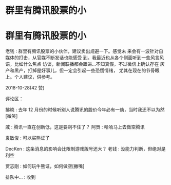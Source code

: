 # 群里有腾讯股票的小

# 群里有腾讯股票的小

老钱 : 群里有腾讯股票的小伙伴，建议卖出规避一下。感觉未 来会有一波针对自媒体的打击，从官媒不断发话也能感受 到。我最近也从各个侧面听到一些风言风语，比如什么焦点 访谈，新闻联播都会跟进…不知真假，不过微信上确认存在 灰产和黑产，打掉是好事儿，但一定会引起一些恐慌情绪， 尤其在现在的节骨眼上。个人建议，供参考。

2018-10-28(42 赞)

评论区：

拂晓 : 去年 12 月份的时候听别人说腾讯的股价今年必有一劫，当时我还不以为然[微笑]

戚 : 腾讯一直在创新低，这是要刹不住了？ 阿贺 : 哈哈马上去做空腾讯

袁敏俊 : 可以买熊证了

DecKen : 这条消息的影响会比限制游戏版号还大？ 老钱 : 没能力判断，但绝对是利空

贾志刚 : 如何玩牛熊证，如何做空[撇嘴]

排队中... : 收到